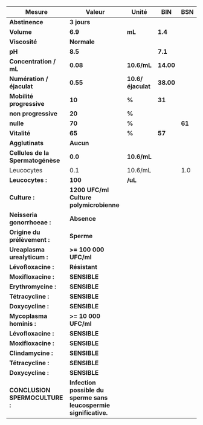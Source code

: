 |              Mesure             |                              Valeur                             |      Unité      |   BIN   |  BSN |
|---------------------------------|-----------------------------------------------------------------|-----------------|---------|------|
|          **Abstinence**         |                           **3 jours**                           |                 |         |      |
|            **Volume**           |                             **6.9**                             |      **mL**     | **1.4** |      |
|          **Viscosité**          |                           **Normale**                           |                 |         |      |
|              **pH**             |                             **8.5**                             |                 | **7.1** |      |
|      **Concentration / mL**     |                             **0.08**                            |   **10.6/mL**   |**14.00**|      |
|    **Numération / éjaculat**    |                             **0.55**                            |**10.6/éjaculat**|**38.00**|      |
|     **Mobilité progressive**    |                              **10**                             |      **%**      |  **31** |      |
|       **non progressive**       |                              **20**                             |      **%**      |         |      |
|            **nulle**            |                              **70**                             |      **%**      |         |**61**|
|           **Vitalité**          |                              **65**                             |      **%**      |  **57** |      |
|         **Agglutinats**         |                            **Aucun**                            |                 |         |      |
|**Cellules de la Spermatogénèse**|                             **0.0**                             |   **10.6/mL**   |         |      |
|            Leucocytes           |                               0.1                               |     10.6/mL     |         |  1.0 |
|         **Leucocytes :**        |                             **100**                             |     **/uL**     |         |      |
|          **Culture :**          |             **1200 UFC/ml Culture polymicrobienne**             |                 |         |      |
|   **Neisseria gonorrhoeae :**   |                           **Absence**                           |                 |         |      |
|   **Origine du prélèvement :**  |                            **Sperme**                           |                 |         |      |
|   **Ureaplasma urealyticum :**  |                      **>= 100 000 UFC/ml**                      |                 |         |      |
|       **Lévofloxacine :**       |                          **Résistant**                          |                 |         |      |
|       **Moxifloxacine :**       |                           **SENSIBLE**                          |                 |         |      |
|       **Erythromycine :**       |                           **SENSIBLE**                          |                 |         |      |
|        **Tétracycline :**       |                           **SENSIBLE**                          |                 |         |      |
|        **Doxycycline :**        |                           **SENSIBLE**                          |                 |         |      |
|     **Mycoplasma hominis :**    |                       **>= 10 000 UFC/ml**                      |                 |         |      |
|       **Lévofloxacine :**       |                           **SENSIBLE**                          |                 |         |      |
|       **Moxifloxacine :**       |                           **SENSIBLE**                          |                 |         |      |
|        **Clindamycine :**       |                           **SENSIBLE**                          |                 |         |      |
|        **Tétracycline :**       |                           **SENSIBLE**                          |                 |         |      |
|        **Doxycycline :**        |                           **SENSIBLE**                          |                 |         |      |
|  **CONCLUSION SPERMOCULTURE :** |**Infection possible du sperme sans leucospermie significative.**|                 |         |      |